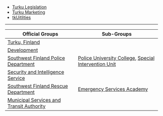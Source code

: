 * [Turku Legislation](https://github.com/tkufi/Turku-Legislation)
* [Turku Marketing](https://github.com/tkufi/Turku-Marketing)
* [tkUitlities](https://github.com/tkufi/tkUtilities)

---

| **Official Groups** | **Sub-Groups** |
|---|---|
| [Turku, Finland](https://www.roblox.com/groups/34326814/Turku-Finland) |
| [Development](https://www.roblox.com/groups/35171099/TKU-Development) |
| [Southwest Finland Police Department](https://www.roblox.com/groups/34903378/TKU-Southwest-Finland-Police-Department) | [Police University College](https://www.roblox.com/groups/34903350/TKU-Police-University-College), [Special Intervention Unit](https://www.roblox.com/groups/34903374/TKU-Police-Special-Intervention-Unit)
| [Security and Intelligence Service](https://www.roblox.com/groups/34327987/TKU-Finnish-Security-and-Intelligence-Service) |
| [Southwest Finland Rescue Department](https://www.roblox.com/groups/34327993/TKU-Southwest-Finland-Rescue-Department) | [Emergency Services Academy](https://www.roblox.com/groups/34903383/TKU-Emergency-Services-Academy)
| [Municipal Services and Transit Authority](https://www.roblox.com/groups/34328023/TKU-Municipal-Services-and-Transit-Authority) |
